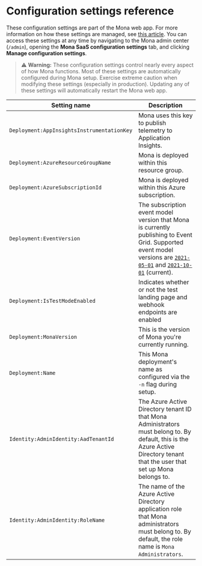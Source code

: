 # Configuration settings reference

These configuration settings are part of the Mona web app. For more information on how these settings are managed, see [this article](https://docs.microsoft.com/azure/app-service/configure-common#configure-app-settings). You can access these settings at any time by navigating to the Mona admin center (`/admin`), opening the __Mona SaaS configuration settings__ tab, and clicking __Manage configuration settings__.

> ⚠️ __Warning:__ These configuration settings control nearly every aspect of how Mona functions. Most of these settings are automatically configured during Mona setup. Exercise extreme caution when modifying these settings (especially in production). Updating any of these settings will automatically restart the Mona web app.

| Setting name | Description |
| --- | --- |
| `Deployment:AppInsightsInstrumentationKey` | Mona uses this key to publish telemetry to Application Insights. |
| `Deployment:AzureResourceGroupName` | Mona is deployed within this resource group. |
| `Deployment:AzureSubscriptionId` | Mona is deployed within this Azure subscription. |
| `Deployment:EventVersion ` | The subscription event model version that Mona is currently publishing to Event Grid. Supported event model versions are [`2021-05-01`](https://github.com/microsoft/mona-saas/tree/main/Mona.SaaS/Mona.SaaS.Core/Models/Events/V_2021_05_01) and [`2021-10-01`](https://github.com/microsoft/mona-saas/tree/main/Mona.SaaS/Mona.SaaS.Core/Models/Events/V_2021_10_01) (current). |
| `Deployment:IsTestModeEnabled ` | Indicates whether or not the test landing page and webhook endpoints are enabled |
| `Deployment:MonaVersion ` | This is the version of Mona you're currently running. |
| `Deployment:Name ` | This Mona deployment's name as configured via the `-n` flag during setup. |
| `Identity:AdminIdentity:AadTenantId` | The Azure Active Directory tenant ID that Mona Administrators must belong to. By default, this is the Azure Active Directory tenant that the user that set up Mona belongs to. |
| `Identity:AdminIdentity:RoleName` | The name of the Azure Active Directory application role that Mona administrators must belong to. By default, the role name is `Mona Administrators`. |

